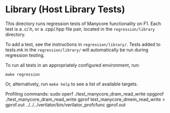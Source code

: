 # Library (Host Library Tests)

This directory runs regression tests of Manycore
functionality on F1. Each test is a .c/.h, or a .cpp/.hpp file pair,
located in the `regression/library` directory.

To add a test, see the instructions in `regression/library/`. Tests
added to tests.mk in the `regression/library/` will automatically
be run during regression testing.

To run all tests in an appropriately configured environment, run:

```make regression``` 

Or, alternatively, run `make help` to see a list of available targets.


Profiling commands:
          sudo operf ./test_manycore_dram_read_write
          opgprof ./test_manycore_dram_read_write
          gprof test_manycore_dmem_read_write > gprof.out
          ../../../verilator/bin/verilator_profcfunc gprof.out